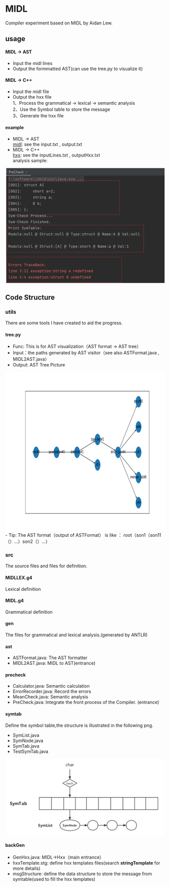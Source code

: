 # MIDL
Compiler experiment based on MIDL by Aidan Lew.

## usage
#### MIDL -> AST
- Input the midl lines
- Output the formmatted AST(can use the tree.py to visualize it)

#### MIDL -> C++
- Input the midl file
- Output the hxx file  
1、Process the grammatical -> lexical -> semantic analysis  
2、Use the Symbol table to store the message  
3、Generate the hxx file

#### example
- MIDL -> AST  
[midl](https://github.com/AL-377/MIDL/tree/main/txt): see the input.txt , output.txt
- MIDL -> C++  
[hxx](https://github.com/AL-377/MIDL/tree/main/txt): see the inputLines.txt , outputHxx.txt  
analysis sample:  
<div  align="center">
<img src="https://github.com/AL-377/MIDL/blob/main/demo/analysis_sample.png" width="500px">  
</div>

## Code Structure
### utils
There are some tools I have created to aid the progress.

#### tree.py
- Func:  This is for AST visualization（AST format -> AST tree）
- Input：the paths generated by AST visitor（see also ASTFormat.java , MIDL2AST.java）
- Output: AST Tree Picture
<div  align="center">
<img src="https://github.com/AL-377/MIDL/blob/main/demo/tree_sample.png" height="500px">  
</div>
- Tip: The AST format（output of ASTFormat） is like ： root（son1（son11（）...）son2（）...）

### src
The source files and files for definition.

#### MIDLLEX.g4
Lexical definition

#### MIDL.g4
Grammatical definition

#### gen
The files for grammatical and lexical analysis.(generated by ANTLR)

#### ast
- ASTFormat.java: The AST formatter
- MIDL2AST.java: MIDL to AST(entrance)

#### precheck
- Calculator.java: Semantic calculation
- ErrorRecorder.java: Record the errors
- MeanCheck.java: Semantic analysis
- PreCheck.java: Integrate the front process of the Compiler. (entrance)

#### symtab
Define the symbol table,the structure is illustrated in the following png.
- SymList.java
- SymNode.java
- SymTab.java
- TestSymTab.java
<div  align="center">
<img src="https://github.com/AL-377/MIDL/blob/main/demo/symtab.png" width="500px">  
</div>


#### backGen
- GenHxx.java: MIDL->Hxx（main entrance）
- hxxTemplate.stg: define hxx templates files(search **stringTemplate** for more details)
- msgStructure: define the data structure to store the message from symtable(used to fill the hxx templates) 



